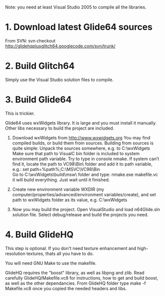 Note: you need at least Visual Studio 2005 to compile all the libraries.

# 1. Download latest Glide64 sources #

From SVN:
svn checkout http://glidehqplusglitch64.googlecode.com/svn/trunk/

# 2. Build Glitch64 #

Simply use the Visual Studio solution files to compile.

# 3. Build Glide64 #

This is trickier.

Glide64 uses wxWidgets library. It is large and you must install it manually. Other libs necessary to build the project are included.

1. Download wxWidgets from http://www.wxwidgets.org You may find compiled builds, or build them from sources. Building from sources is quite simple:
Unpack the sources somewhere, e.g. to C:\wxWidgets\
Make sure that path to VisualC bin folder is included to system environment path variable. Try to type in console nmake. If system can’t find it, locate the path to VC98\Bin\ folder and add it to path variable, e.g.:
set path=%path%;C:\MSVC\VC98\Bin\
Go to C:\wxWidgets\build\msw\ folder and type:
nmake.exe makefile.vc
it will build everything. Just wait until it finished.

2. Create new environment variable WXDIR (my computer/properties/advanced/environment variables/create), and set path to wxWidgets folder as its value, e.g. C:\wxWidgets

3. Now you may build the project. Open VisualStudio and load n64Glide.sln solution file. Select debug/release and build the projects you need.

# 4. Build GlideHQ #

This step is optional. If you don't need texture enhancement and high-resolution textures, thats all you have to do.

You will need GNU Make to use the makefile.

GlideHQ requires the "boost" library, as well as libpng and zlib. Read carefully GlideHQ/Makefile.vc8 for instructions, how to get and build boost, as well as the other dependancies.
From GlideHQ folder type make -f Makefile.vc8 once you copied the needed headers and libs.
